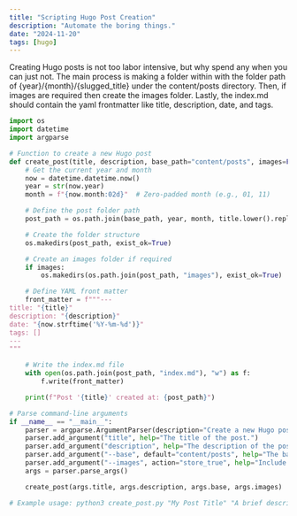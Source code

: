```yaml
---
title: "Scripting Hugo Post Creation"
description: "Automate the boring things."
date: "2024-11-20"
tags: [hugo]
---
```


Creating Hugo posts is not too labor intensive, but why spend any when you can just not. The main process is making a folder within with the folder path of {year}/{month}/{slugged_title} under the content/posts directory. Then, if images are required then create the images folder. Lastly, the index.md should contain the yaml frontmatter like title, description, date, and tags.

```python
import os
import datetime
import argparse

# Function to create a new Hugo post
def create_post(title, description, base_path="content/posts", images=False):
    # Get the current year and month
    now = datetime.datetime.now()
    year = str(now.year)
    month = f"{now.month:02d}"  # Zero-padded month (e.g., 01, 11)

    # Define the post folder path
    post_path = os.path.join(base_path, year, month, title.lower().replace(" ", "-"))

    # Create the folder structure
    os.makedirs(post_path, exist_ok=True)

    # Create an images folder if required
    if images:
        os.makedirs(os.path.join(post_path, "images"), exist_ok=True)

    # Define YAML front matter
    front_matter = f"""---
title: "{title}"
description: "{description}"
date: "{now.strftime('%Y-%m-%d')}"
tags: []
---
"""

    # Write the index.md file
    with open(os.path.join(post_path, "index.md"), "w") as f:
        f.write(front_matter)

    print(f"Post '{title}' created at: {post_path}")

# Parse command-line arguments
if __name__ == "__main__":
    parser = argparse.ArgumentParser(description="Create a new Hugo post.")
    parser.add_argument("title", help="The title of the post.")
    parser.add_argument("description", help="The description of the post.")
    parser.add_argument("--base", default="content/posts", help="The base folder for posts.")
    parser.add_argument("--images", action="store_true", help="Include an images folder.")
    args = parser.parse_args()

    create_post(args.title, args.description, args.base, args.images)

# Example usage: python3 create_post.py "My Post Title" "A brief description of my post." --images
```